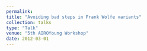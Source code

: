 ```yaml
---
permalink: 
title: "Avoiding bad steps in Frank Wolfe variants"
collection: talks
type: "Talk"
venue: "5th AIROYoung Workshop"
date: 2012-03-01
---
```


